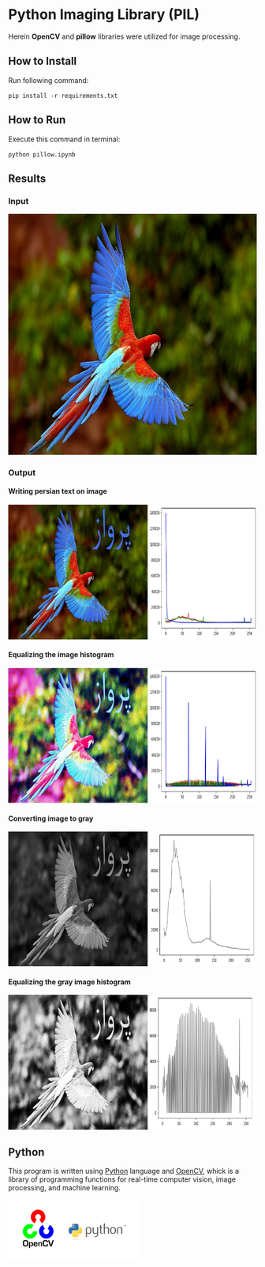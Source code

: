 # Python Imaging Library (PIL)
Herein **OpenCV** and **pillow** libraries were utilized for image processing.

## How to Install
Run following command:
```
pip install -r requirements.txt
```

## How to Run
Execute this command in terminal:
```
python pillow.ipynb
```

## Results

### Input

<img src="input\macaw.jpg" width="865" height="487.5">

### Output

#### Writing persian text on image
<img src="output\1.jpg" width="865" height="273">

#### Equalizing the image histogram
<img src="output\2.jpg" width="865" height="273">

#### Converting image to gray
<img src="output\3.jpg" width="865" height="273">

#### Equalizing the gray image histogram
<img src="output\4.jpg" width="865" height="273">

## Python
This program is written using [Python](https://www.python.org/) language and [OpenCV](https://opencv.org/), whick is a library of programming functions for real-time computer vision, image processing, and machine learning.

<img src="opencv.webp" width="262.5" height="124.75">